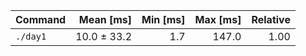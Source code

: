 | Command | Mean [ms] | Min [ms] | Max [ms] | Relative |
|:---|---:|---:|---:|---:|
| `./day1` | 10.0 ± 33.2 | 1.7 | 147.0 | 1.00 |
